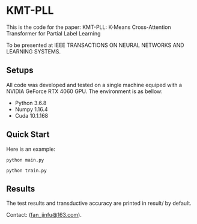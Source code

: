 # KMT-PLL

This is the code for the paper: KMT-PLL: K-Means Cross-Attention Transformer for Partial Label Learning


To be presented at IEEE TRANSACTIONS ON NEURAL NETWORKS AND LEARNING SYSTEMS.

## Setups

All code was developed and tested on a single machine equiped with a NVIDIA GeForce RTX 4060 GPU. The environment is as bellow:
- Python 3.6.8
- Numpy 1.16.4
- Cuda 10.1.168

## Quick Start

Here is an example:
```
python main.py
```
```
python train.py
```

## Results

The test results and transductive accuracy are printed in result/ by default.

Contact: (fan_jinfu@163.com).
